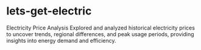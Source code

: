# lets-get-electric
Electricity Price Analysis Explored and analyzed historical electricity prices to uncover trends, regional differences, and peak usage periods, providing insights into energy demand and efficiency.
